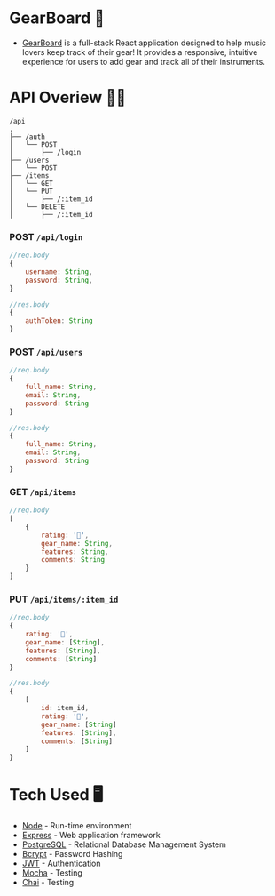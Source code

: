 # GearBoard 🎸
- [GearBoard](https://gearboard-app.now.sh/) is a full-stack React application designed to help music lovers keep track of their gear! It provides a responsive, intuitive experience for users to add gear and track all of their instruments. 

# API Overiew 👩‍💻

```
/api
.
├── /auth
│   └── POST
│       ├── /login
├── /users
│   └── POST
├── /items
│   └── GET
│   └── PUT
│       ├── /:item_id
│   └── DELETE
│       ├── /:item_id   
```

### POST `/api/login`
```javascript
//req.body
{
    username: String, 
    password: String, 
}

//res.body
{
    authToken: String
}
```

### POST `/api/users`
```javascript
//req.body
{
    full_name: String, 
    email: String, 
    password: String 
}

//res.body
{
    full_name: String, 
    email: String, 
    password: String
}
```

### GET `/api/items`
```javascript
//req.body
[
    {
        rating: '🎸',
        gear_name: String, 
        features: String, 
        comments: String
    }
]
```

### PUT `/api/items/:item_id`
```javascript
//req.body
{
    rating: '🎸',
    gear_name: [String],
    features: [String],
    comments: [String]
}

//res.body
{
    [
        id: item_id, 
        rating: '🎸',
        gear_name: [String]
        features: [String], 
        comments: [String]
    ]
}
```

# Tech Used 🖥
- [Node](https://nodejs.org/en/) - Run-time environment
- [Express](https://expressjs.com/) - Web application framework
- [PostgreSQL](https://www.postgresql.org/) - Relational Database Management System
- [Bcrypt](https://www.npmjs.com/package/bcrypt) - Password Hashing
- [JWT](https://jwt.io/) - Authentication 
- [Mocha](https://mochajs.org/) - Testing
- [Chai](https://www.chaijs.com/) - Testing